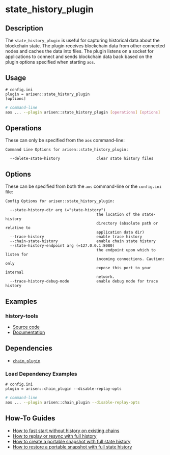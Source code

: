 # state_history_plugin

## Description

The `state_history_plugin` is useful for capturing historical data about the blockchain state. The plugin receives blockchain data from other connected nodes and caches the data into files. The plugin listens on a socket for applications to connect and sends blockchain data back based on the plugin options specified when starting `aos`.

## Usage

```console
# config.ini
plugin = arisen::state_history_plugin
[options]
```
```sh
# command-line
aos ... --plugin arisen::state_history_plugin [operations] [options]
```

## Operations

These can only be specified from the `aos` command-line:

```console
Command Line Options for arisen::state_history_plugin:

  --delete-state-history                clear state history files
```

## Options

These can be specified from both the `aos` command-line or the `config.ini` file:

```console
Config Options for arisen::state_history_plugin:

  --state-history-dir arg (="state-history")
                                        the location of the state-history 
                                        directory (absolute path or relative to
                                        application data dir)
  --trace-history                       enable trace history
  --chain-state-history                 enable chain state history
  --state-history-endpoint arg (=127.0.0.1:8080)
                                        the endpoint upon which to listen for 
                                        incoming connections. Caution: only 
                                        expose this port to your internal 
                                        network.
  --trace-history-debug-mode            enable debug mode for trace history
```

## Examples

### history-tools

  * [Source code](https://github.com/ARISEN/history-tools/)
  * [Documentation](https://arisen.github.io/history-tools/)

## Dependencies

* [`chain_plugin`](../chain_plugin/index.md)

### Load Dependency Examples

```console
# config.ini
plugin = arisen::chain_plugin --disable-replay-opts
```
```sh
# command-line
aos ... --plugin arisen::chain_plugin --disable-replay-opts
```

## How-To Guides

* [How to fast start without history on existing chains](10_how-to-fast-start-without-old-history.md)
* [How to replay or resync with full history](20_how-to-replay-or-resync-with-full-history.md)
* [How to create a portable snapshot with full state history](30_how-to-create-snapshot-with-full-history.md)
* [How to restore a portable snapshot with full state history](40_how-to-restore-snapshot-with-full-history.md)
